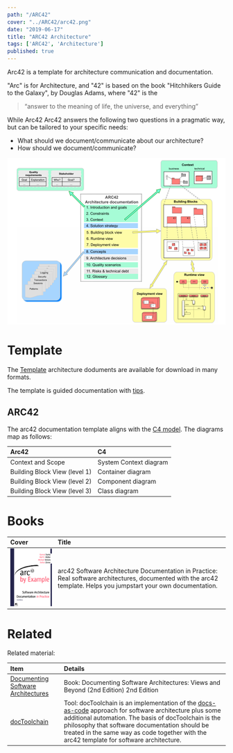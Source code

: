 ```yaml
---
path: "/ARC42"
cover: "../ARC42/arc42.png"
date: "2019-06-17"
title: "ARC42 Architecture"
tags: ['ARC42', 'Architecture']
published: true
---
```



Arc42 is a template for architecture communication and documentation.

"Arc" is for Architecture, and "42" is based on the book "Hitchhikers Guide to the Galaxy", by Douglas Adams, where "42" is the 
> “answer to the meaning of life, the universe, and everything” 

While Arc42
Arc42 answers the following two questions in a pragmatic way, but can be tailored to your specific needs:
- What should we document/communicate about our architecture?
- How should we document/communicate?

![Outline](arc42model.png)




# Template
The [Template](https://arc42.org/download) architecture doduments are available for download in many formats.

The template is guided documentation with [tips](https://docs.arc42.org/home/).


## ARC42
The arc42 documentation template aligns with the [C4 model](../C4). The diagrams map as follows:

| Arc42         | C4        
|:------------- |:------------
| Context and Scope             | System Context diagram
| Building Block View (level 1) | Container diagram
| Building Block View (level 2) | Component diagram
| Building Block View (level 3) | Class diagram

 
# Books

| Cover         | Title        
|:------------- |:------------
| ![[ARC42 by example](https://leanpub.com/arc42byexample)](bookexample.png)   |         arc42 Software Architecture Documentation in Practice: Real software architectures, documented with the arc42 template. Helps you jumpstart your own documentation.




# Related 
Related material:

| Item         | Details
|:------------- |:------------
| [Documenting Software Architectures](https://www.amazon.com/Documenting-Software-Architectures-Views-Beyond/dp/0321552687)   | Book: Documenting Software Architectures: Views and Beyond (2nd Edition) 2nd Edition
| [docToolchain](https://doctoolchain.github.io/docToolchain/) | Tool: docToolchain is an implementation of the [docs-as-code](https://www.writethedocs.org/guide/docs-as-code/) approach for software architecture plus some additional automation. The basis of docToolchain is the philosophy that software documentation should be treated in the same way as code together with the arc42 template for software architecture.
 










